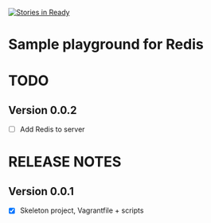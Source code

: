 [![Stories in Ready](https://badge.waffle.io/nabels-coolblue/redis-sampleapp-dotnet.png?label=ready&title=Ready)](https://waffle.io/nabels-coolblue/redis-sampleapp-dotnet)
# Sample playground for Redis

# TODO

## Version 0.0.2

- [ ] Add Redis to server

# RELEASE NOTES

## Version 0.0.1

- [X] Skeleton project, Vagrantfile + scripts
